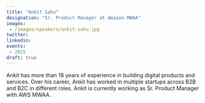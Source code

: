```yaml
---
title: "Ankit Sahu"
designation: "Sr. Product Manager at Amazon MWAA"
images:
 - /images/speakers/ankit-sahu.jpg
twitter: 
linkedin: 
events:
 - 2025
draft: true
---
```


Ankit has more than 18 years of experience in building digital products and services. Over his career, Ankit has worked in multiple startups across B2B and B2C in different roles. Ankit is currently working as Sr. Product Manager with AWS MWAA.